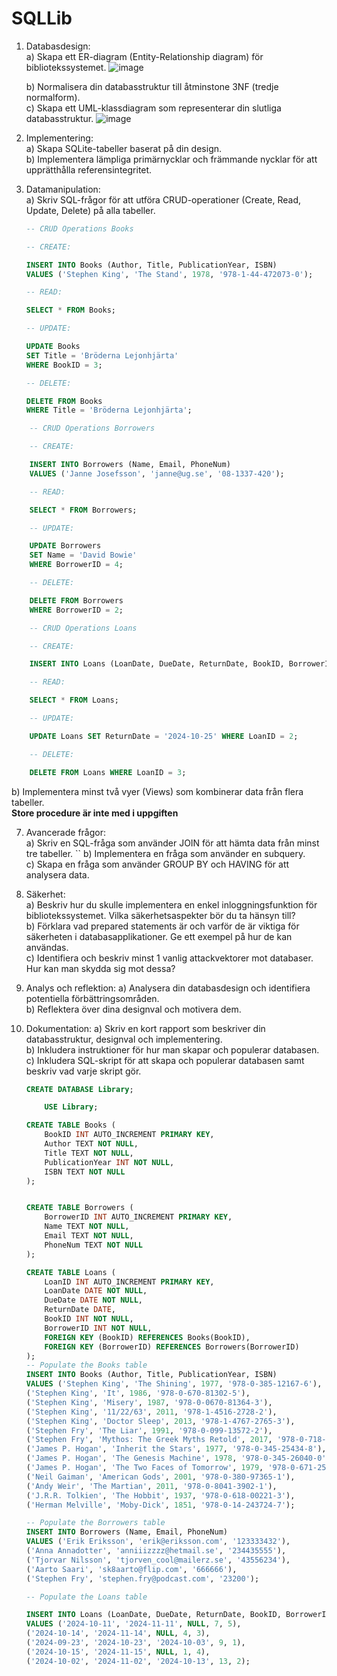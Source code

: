 # SQLLib
1. Databasdesign:  
    a) Skapa ett ER-diagram (Entity-Relationship diagram) för bibliotekssystemet.
   ![image](https://github.com/user-attachments/assets/fb8f3206-c730-44c5-aeb8-90f72d8e3a84)

    b) Normalisera din databasstruktur till åtminstone 3NF (tredje normalform).  
    c) Skapa ett UML-klassdiagram som representerar din slutliga databasstruktur.
   ![image](https://github.com/user-attachments/assets/5993d09d-7564-4782-9f5c-b11611f73cc5)


   
    
3. Implementering:  
    a) Skapa SQLite-tabeller baserat på din design.  
    b) Implementera lämpliga primärnycklar och främmande nycklar för att upprätthålla referensintegritet.


    
5. Datamanipulation:  
    a) Skriv SQL-frågor för att utföra CRUD-operationer (Create, Read, Update, Delete) på alla tabeller.


    ```sql
	-- CRUD Operations Books

	-- CREATE:

	INSERT INTO Books (Author, Title, PublicationYear, ISBN)
	VALUES ('Stephen King', 'The Stand', 1978, '978-1-44-472073-0');

	-- READ:

	SELECT * FROM Books;

	-- UPDATE: 

	UPDATE Books 
	SET Title = 'Bröderna Lejonhjärta'
	WHERE BookID = 3;

	-- DELETE:

	DELETE FROM Books
	WHERE Title = 'Bröderna Lejonhjärta';
   ```


```sql
	-- CRUD Operations Borrowers

	-- CREATE:

	INSERT INTO Borrowers (Name, Email, PhoneNum)
	VALUES ('Janne Josefsson', 'janne@ug.se', '08-1337-420');

	-- READ:

	SELECT * FROM Borrowers;

	-- UPDATE: 

	UPDATE Borrowers
	SET Name = 'David Bowie'
	WHERE BorrowerID = 4;

	-- DELETE:

	DELETE FROM Borrowers
	WHERE BorrowerID = 2;
```

```sql
	-- CRUD Operations Loans

	-- CREATE: 

	INSERT INTO Loans (LoanDate, DueDate, ReturnDate, BookID, BorrowerID) VALUES ('2024-10-18', '2024-11-18', NULL, 1, 2);

	-- READ:

	SELECT * FROM Loans;

	-- UPDATE:

	UPDATE Loans SET ReturnDate = '2024-10-25' WHERE LoanID = 2;

	-- DELETE: 

	DELETE FROM Loans WHERE LoanID = 3;
```

 
 b) Implementera minst två vyer (Views) som kombinerar data från flera tabeller.  
    **Store procedure är inte med i uppgiften**


    
7. Avancerade frågor:  
    a) Skriv en SQL-fråga som använder JOIN för att hämta data från minst tre tabeller.
   ``
    b) Implementera en fråga som använder en subquery.  
    c) Skapa en fråga som använder GROUP BY och HAVING för att analysera data.
    
9. Säkerhet:  
    a) Beskriv hur du skulle implementera en enkel inloggningsfunktion för bibliotekssystemet. Vilka säkerhetsaspekter bör du ta hänsyn till?  
    b) Förklara vad prepared statements är och varför de är viktiga för säkerheten i databasapplikationer. Ge ett exempel på hur de kan användas.  
    c) Identifiera och beskriv minst 1 vanlig attackvektorer mot databaser. Hur kan man skydda sig mot dessa?
    
10. Analys och reflektion: a) Analysera din databasdesign och identifiera potentiella förbättringsområden.  
    b) Reflektera över dina designval och motivera dem.
    
11. Dokumentation: a) Skriv en kort rapport som beskriver din databasstruktur, designval och implementering.  
    b) Inkludera instruktioner för hur man skapar och populerar databasen.  
    c) Inkludera SQL-skript för att skapa och populerar databasen samt beskriv vad varje skript gör.

    ```sql
   	CREATE DATABASE Library; 

		USE Library;

	CREATE TABLE Books (
		BookID INT AUTO_INCREMENT PRIMARY KEY,
		Author TEXT NOT NULL,
		Title TEXT NOT NULL,
		PublicationYear INT NOT NULL,
		ISBN TEXT NOT NULL
	);


	CREATE TABLE Borrowers (
		BorrowerID INT AUTO_INCREMENT PRIMARY KEY,
		Name TEXT NOT NULL,
		Email TEXT NOT NULL,
		PhoneNum TEXT NOT NULL
	);

	CREATE TABLE Loans (
		LoanID INT AUTO_INCREMENT PRIMARY KEY,
		LoanDate DATE NOT NULL,
		DueDate DATE NOT NULL,
		ReturnDate DATE,
		BookID INT NOT NULL,
		BorrowerID INT NOT NULL,
		FOREIGN KEY (BookID) REFERENCES Books(BookID),
		FOREIGN KEY (BorrowerID) REFERENCES Borrowers(BorrowerID)
	);
	-- Populate the Books table
	INSERT INTO Books (Author, Title, PublicationYear, ISBN)
	VALUES ('Stephen King', 'The Shining', 1977, '978-0-385-12167-6'), 
	('Stephen King', 'It', 1986, '978-0-670-81302-5'),
	('Stephen King', 'Misery', 1987, '978-0-0670-81364-3'),
	('Stephen King', '11/22/63', 2011, '978-1-4516-2728-2'),
	('Stephen King', 'Doctor Sleep', 2013, '978-1-4767-2765-3'),
	('Stephen Fry', 'The Liar', 1991, '978-0-099-13572-2'),
	('Stephen Fry', 'Mythos: The Greek Myths Retold', 2017, '978-0-718-18518-6'),
	('James P. Hogan', 'Inherit the Stars', 1977, '978-0-345-25434-8'),
	('James P. Hogan', 'The Genesis Machine', 1978, '978-0-345-26040-0'),
	('James P. Hogan', 'The Two Faces of Tomorrow', 1979, '978-0-671-25012-8'),
	('Neil Gaiman', 'American Gods', 2001, '978-0-380-97365-1'),
	('Andy Weir', 'The Martian', 2011, '978-0-8041-3902-1'),
	('J.R.R. Tolkien', 'The Hobbit', 1937, '978-0-618-00221-3'),
	('Herman Melville', 'Moby-Dick', 1851, '978-0-14-243724-7');

	-- Populate the Borrowers table
	INSERT INTO Borrowers (Name, Email, PhoneNum)
	VALUES ('Erik Eriksson', 'erik@eriksson.com', '123333432'),
	('Anna Annadotter', 'anniiizzzz@hetmail.se', '234435555'),
	('Tjorvar Nilsson', 'tjorven_cool@mailerz.se', '43556234'),
	('Aarto Saari', 'sk8aarto@flip.com', '666666'),
	('Stephen Fry', 'stephen.fry@podcast.com', '23200');

	-- Populate the Loans table

	INSERT INTO Loans (LoanDate, DueDate, ReturnDate, BookID, BorrowerID)
	VALUES ('2024-10-11', '2024-11-11', NULL, 7, 5),
	('2024-10-14', '2024-11-14', NULL, 4, 3),
	('2024-09-23', '2024-10-23', '2024-10-03', 9, 1),
	('2024-10-15', '2024-11-15', NULL, 1, 4),
	('2024-10-02', '2024-11-02', '2024-10-13', 13, 2);

```
